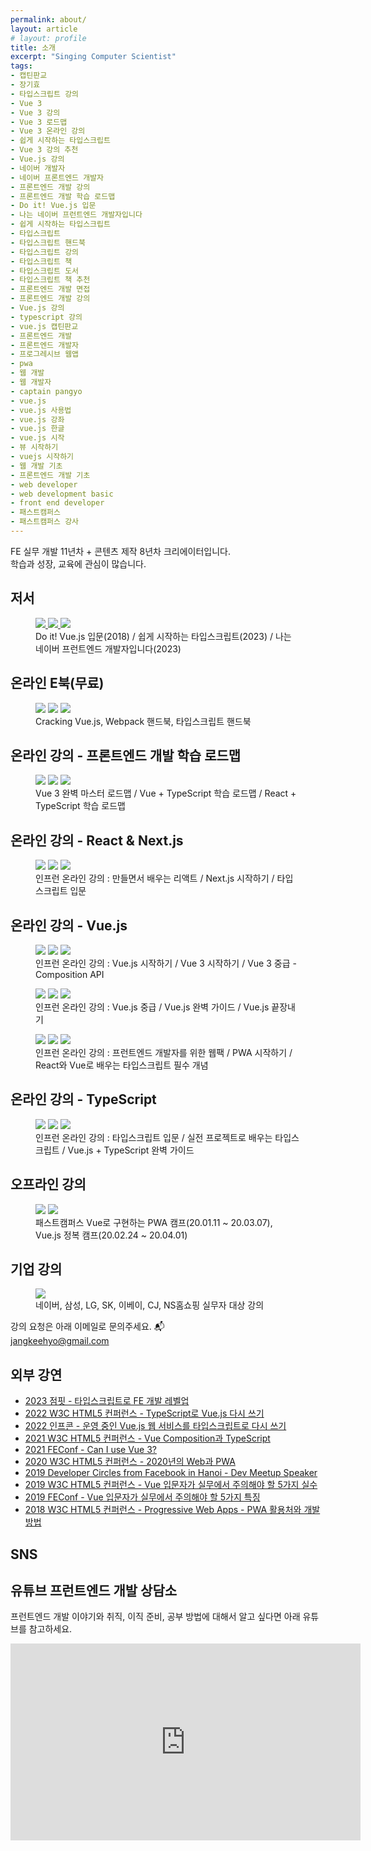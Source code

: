 ```yaml
---
permalink: about/
layout: article
# layout: profile
title: 소개
excerpt: "Singing Computer Scientist"
tags:
- 캡틴판교
- 장기효
- 타입스크립트 강의
- Vue 3
- Vue 3 강의
- Vue 3 로드맵
- Vue 3 온라인 강의
- 쉽게 시작하는 타입스크립트
- Vue 3 강의 추천
- Vue.js 강의
- 네이버 개발자
- 네이버 프론트엔드 개발자
- 프론트엔드 개발 강의
- 프론트엔드 개발 학습 로드맵
- Do it! Vue.js 입문
- 나는 네이버 프런트엔드 개발자입니다
- 쉽게 시작하는 타입스크립트
- 타입스크립트
- 타입스크립트 핸드북
- 타입스크립트 강의
- 타입스크립트 책
- 타입스크립트 도서
- 타입스크립트 책 추천
- 프론트엔드 개발 면접
- 프론트엔드 개발 강의
- Vue.js 강의
- typescript 강의
- vue.js 캡틴판교
- 프론트엔드 개발
- 프론트엔드 개발자
- 프로그레시브 웹앱
- pwa
- 웹 개발
- 웹 개발자
- captain pangyo
- vue.js
- vue.js 사용법
- vue.js 강좌
- vue.js 한글
- vue.js 시작
- 뷰 시작하기
- vuejs 시작하기
- 웹 개발 기초
- 프론트엔드 개발 기초
- web developer
- web development basic
- front end developer
- 패스트캠퍼스
- 패스트캠퍼스 강사
---
```


FE 실무 개발 11년차 + 콘텐츠 제작 8년차 크리에이터입니다.<br/>
학습과 성장, 교육에 관심이 많습니다.

## 저서

<figure class="third">
	<a href="http://www.yes24.com/24/goods/58206961?scode=032&OzSrank=1" target="_blank">
    <img src="{{ site.url }}/images/posts/web/vuejs/vue-yes24.jpeg">
  </a>
  <a href="https://www.yes24.com/Product/Goods/119410497" target="_blank">
    <img src="{{ site.url }}/images/posts/web/book/ts-book-cover.png">
  </a>
  <a href="https://www.yes24.com/Product/Goods/118444205" target="_blank">
    <img src="{{ site.url }}/images/posts/web/book/iam-naver-fe.jpeg">
  </a>
	<figcaption>Do it! Vue.js 입문(2018) / 쉽게 시작하는 타입스크립트(2023) / 나는 네이버 프런트엔드 개발자입니다(2023)</figcaption>
</figure>

## 온라인 E북(무료)

<figure class="third">
  <a href="https://joshua1988.github.io/vue-camp/" target="_blank"><img src="{{ site.url }}/images/posts/web/vuejs/cracking-vuejs.png"></a>
	<a href="https://joshua1988.github.io/webpack-guide/" target="_blank"><img src="{{ site.url }}/images/posts/web/webpack/webpack-guide.png"></a>
	<a href="https://joshua1988.github.io/ts/" target="_blank"><img src="{{ site.url }}/images/posts/web/typescript/ts-handbook.png"></a>
	<figcaption>Cracking Vue.js, Webpack 핸드북, 타입스크립트 핸드북</figcaption>
</figure>

## 온라인 강의 - 프론트엔드 개발 학습 로드맵

<figure class="third">
  <a href="https://www.inflearn.com/roadmaps/746" target="_blank"><img src="{{ site.url }}/images/posts/web/inflearn/vue3-roadmap.png"></a>
	<a href="https://www.inflearn.com/roadmaps/466" target="_blank"><img src="{{ site.url }}/images/posts/web/inflearn/vue-ts-roadmap.png"></a>
	<a href="https://www.inflearn.com/roadmaps/714" target="_blank"><img src="{{ site.url }}/images/posts/web/inflearn/react-ts-roadmap.png"></a>
	<figcaption>Vue 3 완벽 마스터 로드맵 / Vue + TypeScript 학습 로드맵 / React + TypeScript 학습 로드맵</figcaption>
</figure>

## 온라인 강의 - React & Next.js

<figure class="third">
  <a href="https://inf.run/mGBwi" target="_blank"><img src="{{ site.url }}/images/posts/web/inflearn/age-of-react.png"></a>
	<a href="https://inf.run/eTqGZ" target="_blank"><img src="{{ site.url }}/images/posts/web/inflearn/age-of-next.png"></a>
  <a href="https://inf.run/rizv" target="_blank"><img src="{{ site.url }}/images/posts/web/inflearn/ts1.png"></a>
	<figcaption>인프런 온라인 강의 : 만들면서 배우는 리액트 / Next.js 시작하기 / 타입스크립트 입문</figcaption>
</figure>

## 온라인 강의 - Vue.js

<figure class="third">
  <a href="https://www.inflearn.com/course/Age-of-Vuejs?inst=72986832&utm_source=blog&utm_medium=githubio&utm_campaign=captianpangyo&utm_term=banner" target="_blank"><img src="{{ site.url }}/images/posts/web/inflearn/lv1.png"></a>
  <a href="https://inf.run/cXB4" target="_blank"><img src="{{ site.url }}/images/posts/web/inflearn/vue3-learn.png"></a>
  <a href="https://inf.run/MZgCg" target="_blank"><img src="{{ site.url }}/images/posts/web/inflearn/vue3-composition.png"></a>
	<figcaption>인프런 온라인 강의 : Vue.js 시작하기 / Vue 3 시작하기 / Vue 3 중급 - Composition API</figcaption>
</figure>

<figure class="third">
	<a href="https://www.inflearn.com/course/vue-pwa-vue-js-중급?inst=dd3b6c65&utm_source=blog&utm_medium=githubio&utm_campaign=captianpangyo&utm_term=banner" target="_blank"><img src="{{ site.url }}/images/posts/web/inflearn/lv2.png"></a>
	<a href="https://www.inflearn.com/course/vue-js?inst=c76b3a50&utm_source=blog&utm_medium=githubio&utm_campaign=captianpangyo&utm_term=banner" target="_blank"><img src="{{ site.url }}/images/posts/web/inflearn/lv3.png"></a>
  <a href="https://www.inflearn.com/course/vue-js-끝내기-캡틴판교?inst=2071ec73&utm_source=blog&utm_medium=githubio&utm_campaign=captianpangyo&utm_term=banner" target="_blank"><img src="{{ site.url }}/images/posts/web/inflearn/lv4.png"></a>
	<figcaption>인프런 온라인 강의 : Vue.js 중급 / Vue.js 완벽 가이드 / Vue.js 끝장내기</figcaption>
</figure>

<figure class="third">
	<a href="https://www.inflearn.com/course/프런트엔드-웹팩?inst=747606f7&utm_source=blog&utm_medium=githubio&utm_campaign=captianpangyo&utm_term=banner" target="_blank"><img src="{{ site.url }}/images/posts/web/inflearn/webpack.png"></a>
	<a href="https://www.inflearn.com/course/pwa?utm_source=blog&utm_medium=githubio&utm_campaign=captianpangyo&utm_term=banner" target="_blank"><img src="{{ site.url }}/images/posts/web/inflearn/pwa.jpg"></a>
  <a href="https://inf.run/fdprC" target="_blank"><img src="{{ site.url }}/images/posts/web/inflearn/react-vue-ts.png"></a>
	<figcaption>인프런 온라인 강의 : 프런트엔드 개발자를 위한 웹팩 / PWA 시작하기 / React와 Vue로 배우는 타입스크립트 필수 개념</figcaption>
</figure>

## 온라인 강의 - TypeScript

<figure class="third">
	<a href="https://www.inflearn.com/course/타입스크립트-입문?inst=f1ae9299&utm_source=blog&utm_medium=githubio&utm_campaign=captianpangyo&utm_term=banner" target="_blank"><img src="{{ site.url }}/images/posts/web/inflearn/ts1.png"></a>
  <a href="https://www.inflearn.com/course/타입스크립트-실전?inst=e5a8f85e&utm_source=blog&utm_medium=githubio&utm_campaign=captianpangyo&utm_term=banner" target="_blank"><img src="{{ site.url }}/images/posts/web/inflearn/ts2.png"></a>
  <a href="https://www.inflearn.com/course/vue-ts?inst=0ced8395&utm_source=blog&utm_medium=githubio&utm_campaign=captianpangyo&utm_term=banner" target="_blank"><img src="{{ site.url }}/images/posts/web/inflearn/vue-ts.png"></a>
	<figcaption>인프런 온라인 강의 : 타입스크립트 입문 / 실전 프로젝트로 배우는 타입스크립트 / Vue.js + TypeScript 완벽 가이드</figcaption>
</figure>

## 오프라인 강의

<figure class="half">
	<a href="https://www.fastcampus.co.kr/dev_camp_wap/" target="_blank"><img src="{{ site.url }}/images/posts/web/fastcampus/wap.png"></a>
	<a href="https://www.fastcampus.co.kr/dev_camp_vue" target="_blank"><img src="{{ site.url }}/images/posts/web/fastcampus/vue.png"></a>
	<figcaption>패스트캠퍼스 Vue로 구현하는 PWA 캠프(20.01.11 ~ 20.03.07), Vue.js 정복 캠프(20.02.24 ~ 20.04.01)</figcaption>
</figure>

## 기업 강의

<figure class="full">
	<img src="{{ site.url }}/images/corporate-classes.png">
	<figcaption>네이버, 삼성, LG, SK, 이베이, CJ, NS홈쇼핑 실무자 대상 강의</figcaption>
</figure>

강의 요청은 아래 이메일로 문의주세요. 📬<br>
<a href="mailto:jangkeehyo@gmail.com">jangkeehyo@gmail.com</a>

## 외부 강연

- [2023 점핏 - 타입스크립트로 FE 개발 레벨업](https://levelup-with-ts.netlify.app/)
- [2022 W3C HTML5 컨퍼런스 - TypeScript로 Vue.js 다시 쓰기](https://event-us.kr/web/event/51029)
- [2022 인프콘 - 운영 중인 Vue.js 웹 서비스를 타입스크립트로 다시 쓰기](https://infcon2022-vuets.netlify.app/)
- [2021 W3C HTML5 컨퍼런스 - Vue Composition과 TypeScript](https://event-us.kr/web/event/23632)
- [2021 FEConf - Can I use Vue 3?](https://www.youtube.com/watch?v=Z0OG00YQeMg)
- [2020 W3C HTML5 컨퍼런스 - 2020년의 Web과 PWA](https://m.onoffmix.com/event/225007)
- [2019 Developer Circles from Facebook in Hanoi - Dev Meetup Speaker]()
- [2019 W3C HTML5 컨퍼런스 - Vue 입문자가 실무에서 주의해야 할 5가지 실수](https://m.onoffmix.com/event/194459)
- [2019 FEConf - Vue 입문자가 실무에서 주의해야 할 5가지 특징](https://www.youtube.com/watch?v=Z9OGUU6G8vM&list=PLZl3coZhX98rhAwsQ7ZuT4ItnsaY1sRcd&index=16)
- [2018 W3C HTML5 컨퍼런스 - Progressive Web Apps - PWA 활용처와 개발 방법](https://m.onoffmix.com/event/157648)

## SNS

<a class="btn-social youtube" href="https://www.youtube.com/@captainpangyo/"><i class="fa fa-youtube" aria-hidden="true"></i></a>
<a class="btn-social twitter" href="https://twitter.com/jangkeehyo"><i class="fa fa-twitter" aria-hidden="true"></i></a>
<a class="btn-social github" href="https://github.com/joshua1988"><i class="fa fa-github" aria-hidden="true"></i></a>
<a class="btn-social linkedin" href="https://www.linkedin.com/in/gihyojoshuajang/"><i class="fa fa-linkedin" aria-hidden="true"></i></a>
<a class="btn-social facebook" href="https://www.facebook.com/CaptainPangyo"><i class="fa fa-facebook" aria-hidden="true"></i></a>

## 유튜브 프런트엔드 개발 상담소

프런트엔드 개발 이야기와 취직, 이직 준비, 공부 방법에 대해서 알고 싶다면 아래 유튜브를 참고하세요.

<iframe width="560" height="315" src="https://www.youtube.com/embed/b7tUuV8s11I?start=748" title="YouTube video player" frameborder="0" allow="accelerometer; autoplay; clipboard-write; encrypted-media; gyroscope; picture-in-picture; web-share" allowfullscreen></iframe>
